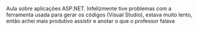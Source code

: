 Aula sobre aplicações ASP.NET. Infelizmente tive problemas com a ferramenta usada para gerar os códigos (Visual Studio), estava muito lento, então achei mais produtivo assistir e anotar o que o professor falava